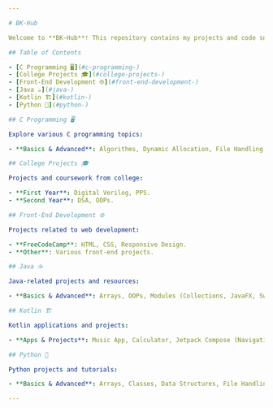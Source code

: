 ```yaml
---

# BK-Hub

Welcome to **BK-Hub**! This repository contains my projects and code snippets across various programming languages and technologies. Navigate the sections below to explore different categories.

## Table of Contents

- [C Programming 🖥️](#c-programming-)
- [College Projects 🎓](#college-projects-)
- [Front-End Development 🌐](#front-end-development-)
- [Java ☕](#java-)
- [Kotlin 🏗️](#kotlin-)
- [Python 🐍](#python-)

## C Programming 🖥️

Explore various C programming topics:

- **Basics & Advanced**: Algorithms, Dynamic Allocation, File Handling, Functions, Pointers, Searching, Sorting, Structures.

## College Projects 🎓

Projects and coursework from college:

- **First Year**: Digital Verilog, PPS.
- **Second Year**: DSA, OOPs.

## Front-End Development 🌐

Projects related to web development:

- **FreeCodeCamp**: HTML, CSS, Responsive Design.
- **Other**: Various front-end projects.

## Java ☕

Java-related projects and resources:

- **Basics & Advanced**: Arrays, OOPs, Modules (Collections, JavaFX, Swing).

## Kotlin 🏗️

Kotlin applications and projects:

- **Apps & Projects**: Music App, Calculator, Jetpack Compose (Navigation, Unit Converter).

## Python 🐍

Python projects and tutorials:

- **Basics & Advanced**: Arrays, Classes, Data Structures, File Handling, Intern Projects, Lambda, Mini Projects, Modules (Tkinter, NumPy, etc.).

---
```

